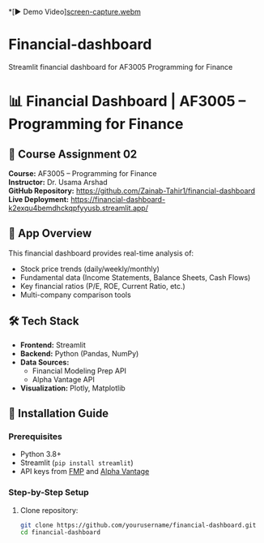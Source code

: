 *[▶️ Demo Video][screen-capture.webm](https://github.com/user-attachments/assets/14472cc5-185c-4daa-acec-a704fb37d404)

# Financial-dashboard
Streamlit financial dashboard for AF3005 Programming for Finance
# 📊 Financial Dashboard | AF3005 – Programming for Finance

## 📝 Course Assignment 02
**Course:** AF3005 – Programming for Finance  
**Instructor:** Dr. Usama Arshad  
**GitHub Repository:** https://github.com/Zainab-Tahir1/financial-dashboard
**Live Deployment:** https://financial-dashboard-k2exqu4bemdhckqpfyyusb.streamlit.app/
## 🌟 App Overview
This financial dashboard provides real-time analysis of:
- Stock price trends (daily/weekly/monthly)
- Fundamental data (Income Statements, Balance Sheets, Cash Flows)
- Key financial ratios (P/E, ROE, Current Ratio, etc.)
- Multi-company comparison tools


## 🛠️ Tech Stack
- **Frontend:** Streamlit
- **Backend:** Python (Pandas, NumPy)
- **Data Sources:** 
  - Financial Modeling Prep API
  - Alpha Vantage API
- **Visualization:** Plotly, Matplotlib

## 🚀 Installation Guide

### Prerequisites
- Python 3.8+
- Streamlit (`pip install streamlit`)
- API keys from [FMP](https://financialmodelingprep.com/) and [Alpha Vantage](https://www.alphavantage.co/)

### Step-by-Step Setup
1. Clone repository:
   ```bash
   git clone https://github.com/yourusername/financial-dashboard.git
   cd financial-dashboard
